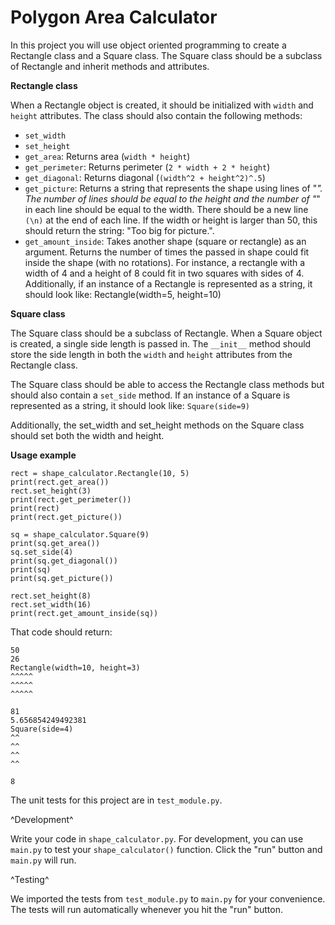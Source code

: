 # Polygon Area Calculator

In this project you will use object oriented programming to create a Rectangle class and a Square class. The Square class should be a subclass of Rectangle and inherit methods and attributes.

__Rectangle class__

When a Rectangle object is created, it should be initialized with ```width``` and ```height``` attributes. The class should also contain the following methods:

- ```set_width```
- ```set_height```
- ```get_area```: Returns area (```width * height```)
- ```get_perimeter```: Returns perimeter (```2 * width + 2 * height```)
- ```get_diagonal```: Returns diagonal (```(width^2 + height^2)^.5```)
- ```get_picture```: Returns a string that represents the shape using lines of "*". The number of lines should be equal to the height and the number of "*" in each line should be equal to the width. There should be a new line ```(\n)``` at the end of each line. If the width or height is larger than 50, this should return the string: "Too big for picture.".
- ```get_amount_inside```: Takes another shape (square or rectangle) as an argument. Returns the number of times the passed in shape could fit inside the shape (with no rotations). For instance, a rectangle with a width of 4 and a height of 8 could fit in two squares with sides of 4.
Additionally, if an instance of a Rectangle is represented as a string, it should look like: Rectangle(width=5, height=10)

__Square class__

The Square class should be a subclass of Rectangle. When a Square object is created, a single side length is passed in. The ```__init__``` method should store the side length in both the ```width``` and ```height``` attributes from the Rectangle class.

The Square class should be able to access the Rectangle class methods but should also contain a ```set_side``` method. If an instance of a Square is represented as a string, it should look like: ```Square(side=9)```

Additionally, the set_width and set_height methods on the Square class should set both the width and height.

__Usage example__
```
rect = shape_calculator.Rectangle(10, 5)
print(rect.get_area())
rect.set_height(3)
print(rect.get_perimeter())
print(rect)
print(rect.get_picture())

sq = shape_calculator.Square(9)
print(sq.get_area())
sq.set_side(4)
print(sq.get_diagonal())
print(sq)
print(sq.get_picture())

rect.set_height(8)
rect.set_width(16)
print(rect.get_amount_inside(sq))
```
That code should return:
```
50
26
Rectangle(width=10, height=3)
^^^^^
^^^^^
^^^^^

81
5.656854249492381
Square(side=4)
^^
^^
^^
^^

8
```
The unit tests for this project are in ```test_module.py```.

^Development^

Write your code in ```shape_calculator.py```. For development, you can use ```main.py``` to test your ```shape_calculator()``` function. Click the "run" button and ```main.py``` will run.

^Testing^

We imported the tests from ```test_module.py``` to ```main.py``` for your convenience. The tests will run automatically whenever you hit the "run" button.
